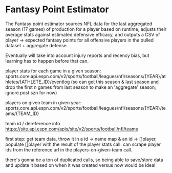 # Fantasy Point Estimator

The Fantasy point estimator sources NFL data for the last aggregated season (17 games) of production for a player based on runtime,
adjusts their average stats against estimated defensive efficacy, and outputs a CSV of player -> expected fantasy points for all offensive
players in the pulled dataset + aggregate defense.

Eventually will take into account injury reports and recency bias, but learning has to happen before that can.

player stats for each game in a given season: sports.core.api.espn.com/v2/sports/football/leagues/nfl/seasons/{YEAR}/athletes/{ATHLETE_ID}/eventlog
(so can get this season & last season and drop the first n games from last season to make an 'aggregate' season; ignore post szn for now)

players on given team in given year: sports.core.api.espn.com/v2/sports/football/leagues/nfl/seasons/{YEAR}/teams/{TEAM_ID}

team id / dereference info https://site.api.espn.com/apis/site/v2/sports/football/nfl/teams

first step: get team data, throw it in a id -> name map & an id -> []player, populate []player with the result of the player stats call.
can scrape player ids from the reference url in the players-on-given-team call.

there's gonna be a ton of duplicated calls, so being able to save/store data and update it based on when it was created versus now would be ideal
